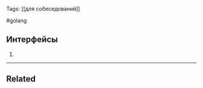 Tags: [[для собеседований]]

#golang 



## Интерфейсы



1. 

	
	
	
	
	
	
	




---


## Related


